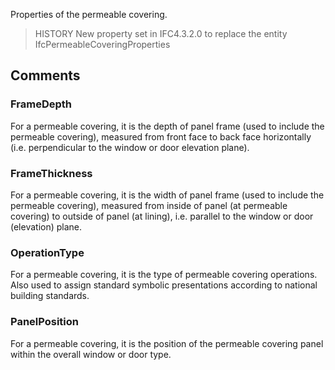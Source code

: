 Properties of the permeable covering.

<!-- end of short definition -->


> HISTORY New property set in IFC4.3.2.0 to replace the entity IfcPermeableCoveringProperties

## Comments

### FrameDepth
For a permeable covering, it is the depth of panel frame (used to include the permeable covering), measured from front face to back face horizontally (i.e. perpendicular to the window or door elevation plane).

### FrameThickness
For a permeable covering, it is the width of panel frame (used to include the permeable covering), measured from inside of panel (at permeable covering) to outside of panel (at lining), i.e. parallel to the window or door (elevation) plane.

### OperationType
For a permeable covering, it is the type of permeable covering operations. Also used to assign standard symbolic presentations according to national building standards.

### PanelPosition
For a permeable covering, it is the position of the permeable covering panel within the overall window or door type.